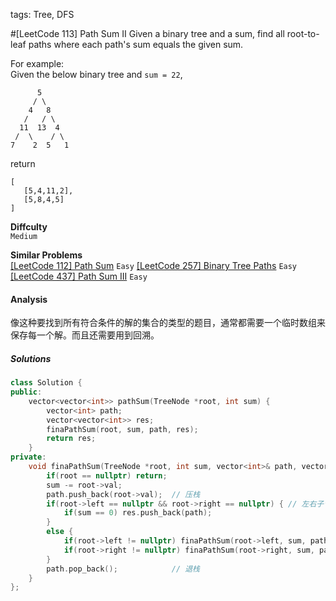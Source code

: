 tags: Tree, DFS

#[LeetCode 113] Path Sum II
Given a binary tree and a sum, find all root-to-leaf paths where each path's sum equals the given sum.

For example:  
Given the below binary tree and `sum = 22`,

          5
         / \
        4   8
       /   / \
      11  13  4
     /  \    / \
    7    2  5   1

return

    [
       [5,4,11,2],
       [5,8,4,5]
    ]

**Diffculty**  
`Medium`

**Similar Problems**  
[[LeetCode 112] Path Sum]() `Easy`
[[LeetCode 257] Binary Tree Paths]() `Easy`
[[LeetCode 437] Path Sum III]() `Easy`


#### Analysis
像这种要找到所有符合条件的解的集合的类型的题目，通常都需要一个临时数组来保存每一个解。而且还需要用到回溯。

##### Solutions

```cpp
class Solution {
public:
    vector<vector<int>> pathSum(TreeNode *root, int sum) {
        vector<int> path;
        vector<vector<int>> res;
        finaPathSum(root, sum, path, res);
        return res;
    }
private:
    void finaPathSum(TreeNode *root, int sum, vector<int>& path, vector<vector<int>>& res) {
        if(root == nullptr) return;
        sum -= root->val;
        path.push_back(root->val);  // 压栈
        if(root->left == nullptr && root->right == nullptr) { // 左右子节点都为空的话，说明已经到达叶节点
            if(sum == 0) res.push_back(path);
        }
        else {
            if(root->left != nullptr) finaPathSum(root->left, sum, path, res);
            if(root->right != nullptr) finaPathSum(root->right, sum, path, res);
        }
        path.pop_back();            // 退栈
    }
};
```


